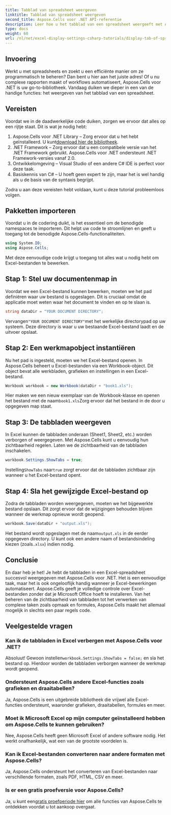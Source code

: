 ```yaml
---
title: Tabblad van spreadsheet weergeven
linktitle: Tabblad van spreadsheet weergeven
second_title: Aspose.Cells voor .NET API-referentie
description: Leer hoe u het tabblad van een spreadsheet weergeeft met Aspose.Cells voor .NET in deze stapsgewijze handleiding. Word Excel-automatisering met gemak de baas in C#.
type: docs
weight: 60
url: /nl/net/excel-display-settings-csharp-tutorials/display-tab-of-spreadsheet/
---
```

## Invoering

Werkt u met spreadsheets en zoekt u een efficiënte manier om ze programmatisch te beheren? Dan bent u hier aan het juiste adres! Of u nu complexe rapporten maakt of workflows automatiseert, Aspose.Cells voor .NET is uw go-to-bibliotheek. Vandaag duiken we dieper in een van de handige functies: het weergeven van het tabblad van een spreadsheet.

## Vereisten

Voordat we in de daadwerkelijke code duiken, zorgen we ervoor dat alles op een rijtje staat. Dit is wat je nodig hebt:

1.  Aspose.Cells voor .NET Library – Zorg ervoor dat u het hebt geïnstalleerd. U kunt[download hier de bibliotheek](https://releases.aspose.com/cells/net/).
2. .NET Framework – Zorg ervoor dat u een compatibele versie van het .NET Framework gebruikt. Aspose.Cells voor .NET ondersteunt .NET Framework-versies vanaf 2.0.
3. Ontwikkelomgeving – Visual Studio of een andere C# IDE is perfect voor deze taak.
4. Basiskennis van C# – U hoeft geen expert te zijn, maar het is wel handig als u de basis van de syntaxis begrijpt.

Zodra u aan deze vereisten hebt voldaan, kunt u deze tutorial probleemloos volgen.

## Pakketten importeren

Voordat u in de codering duikt, is het essentieel om de benodigde namespaces te importeren. Dit helpt uw code te stroomlijnen en geeft u toegang tot de benodigde Aspose.Cells-functionaliteiten.

```csharp
using System.IO;
using Aspose.Cells;
```

Met deze eenvoudige code krijgt u toegang tot alles wat u nodig hebt om Excel-bestanden te bewerken.

## Stap 1: Stel uw documentenmap in

Voordat we een Excel-bestand kunnen bewerken, moeten we het pad definiëren waar uw bestand is opgeslagen. Dit is cruciaal omdat de applicatie moet weten waar het document te vinden en op te slaan is.

```csharp
string dataDir = "YOUR DOCUMENT DIRECTORY";
```

 Vervangen`"YOUR DOCUMENT DIRECTORY"`met het werkelijke directorypad op uw systeem. Deze directory is waar u uw bestaande Excel-bestand laadt en de uitvoer opslaat.

## Stap 2: Een werkmapobject instantiëren

Nu het pad is ingesteld, moeten we het Excel-bestand openen. In Aspose.Cells beheert u Excel-bestanden via een Workbook-object. Dit object bevat alle werkbladen, grafieken en instellingen in een Excel-bestand.

```csharp
Workbook workbook = new Workbook(dataDir + "book1.xls");
```

 Hier maken we een nieuw exemplaar van de Workbook-klasse en openen het bestand met de naam`book1.xls`Zorg ervoor dat het bestand in de door u opgegeven map staat.

## Stap 3: De tabbladen weergeven

In Excel kunnen de tabbladen onderaan (Sheet1, Sheet2, etc.) worden verborgen of weergegeven. Met Aspose.Cells kunt u eenvoudig hun zichtbaarheid regelen. Laten we de zichtbaarheid van de tabbladen inschakelen.

```csharp
workbook.Settings.ShowTabs = true;
```

 Instelling`ShowTabs` naar`true` zorgt ervoor dat de tabbladen zichtbaar zijn wanneer u het Excel-bestand opent.

## Stap 4: Sla het gewijzigde Excel-bestand op

Zodra de tabbladen worden weergegeven, moeten we het bijgewerkte bestand opslaan. Dit zorgt ervoor dat de wijzigingen behouden blijven wanneer de werkmap opnieuw wordt geopend.

```csharp
workbook.Save(dataDir + "output.xls");
```

Het bestand wordt opgeslagen met de naam`output.xls` in de eerder opgegeven directory. U kunt ook een andere naam of bestandsindeling kiezen (zoals`.xlsx`) indien nodig.

## Conclusie

En daar heb je het! Je hebt de tabbladen in een Excel-spreadsheet succesvol weergegeven met Aspose.Cells voor .NET. Het is een eenvoudige taak, maar het is ook ongelooflijk handig wanneer je Excel-bewerkingen automatiseert. Aspose.Cells geeft je volledige controle over Excel-bestanden zonder dat je Microsoft Office hoeft te installeren. Van het beheren van de zichtbaarheid van tabbladen tot het verwerken van complexe taken zoals opmaak en formules, Aspose.Cells maakt het allemaal mogelijk in slechts een paar regels code.

## Veelgestelde vragen

### Kan ik de tabbladen in Excel verbergen met Aspose.Cells voor .NET?
 Absoluut! Gewoon instellen`workbook.Settings.ShowTabs = false;` en sla het bestand op. Hierdoor worden de tabbladen verborgen wanneer de werkmap wordt geopend.

### Ondersteunt Aspose.Cells andere Excel-functies zoals grafieken en draaitabellen?
Ja, Aspose.Cells is een uitgebreide bibliotheek die vrijwel alle Excel-functies ondersteunt, waaronder grafieken, draaitabellen, formules en meer.

### Moet ik Microsoft Excel op mijn computer geïnstalleerd hebben om Aspose.Cells te kunnen gebruiken?
Nee, Aspose.Cells heeft geen Microsoft Excel of andere software nodig. Het werkt onafhankelijk, wat een van de grootste voordelen is.

### Kan ik Excel-bestanden converteren naar andere formaten met Aspose.Cells?
Ja, Aspose.Cells ondersteunt het converteren van Excel-bestanden naar verschillende formaten, zoals PDF, HTML, CSV en meer.

### Is er een gratis proefversie voor Aspose.Cells?
 Ja, u kunt een[gratis proefperiode hier](https://releases.aspose.com/) om alle functies van Aspose.Cells te ontdekken voordat u tot aankoop overgaat.